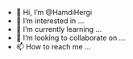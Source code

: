 - 👋 Hi, I’m @HamdiHergi
- 👀 I’m interested in ...
- 🌱 I’m currently learning ...
- 💞️ I’m looking to collaborate on ...
- 📫 How to reach me ...

<!---
HamdiHergi/HamdiHergi is a ✨ special ✨ repository because its `README.md` (this file) appears on your GitHub profile.
You can click the Preview link to take a look at your changes.
--->
